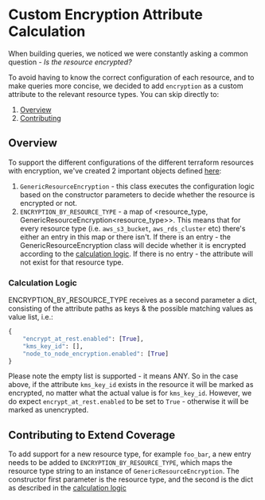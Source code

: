 # Custom Encryption Attribute Calculation
When building queries, we noticed we were constantly asking a common question - _Is the resource encrypted?_

To avoid having to know the correct configuration of each resource, and to make queries more concise, we decided to add
`encryption` as a custom attribute to the relevant resource types. You can skip directly to:
1. [Overview](#overview)
2. [Contributing](#contributing-to-extend-coverage)

## Overview
To support the different configurations of the different terraform resources with encryption, we've created 2 important
objects defined [here](./graph_components/generic_resource_encryption.py):
1. `GenericResourceEncryption` - this class executes the configuration logic based on the constructor parameters
   to decide whether the resource is encrypted or not.
2. `ENCRYPTION_BY_RESOURCE_TYPE` - a map of <resource_type, GenericResourceEncryption<resource_type>>. This means that
   for every resource type (i.e. `aws_s3_bucket`, `aws_rds_cluster` etc) there's either an entry in this map or there 
   isn't. If there is an entry - the GenericResourceEncryption class will decide whether it is encrypted according to
   the [calculation logic](#calculation-logic). If there is no entry - the attribute will not exist for that resource 
   type.
   

### Calculation Logic
ENCRYPTION_BY_RESOURCE_TYPE receives as a second parameter a dict, consisting of the attribute paths as keys & the 
possible matching values as value list, i.e.:
```python
{
    "encrypt_at_rest.enabled": [True],
    "kms_key_id": [],
    "node_to_node_encryption.enabled": [True]
}
```
Please note the empty list is supported - it means ANY. So in the case above, if the attribute `kms_key_id` exists in 
the resource it will be marked as encrypted, no matter what the actual value is for `kms_key_id`. However, we do expect
`encrypt_at_rest.enabled` to be set to `True` - otherwise it will be marked as unencrypted.

## Contributing to Extend Coverage
To add support for a new resource type, for example `foo_bar`, a new entry needs to be added to 
`ENCRYPTION_BY_RESOURCE_TYPE`, which maps the resource type string to an instance of `GenericResourceEncryption`.
The constructor first parameter is the resource type, and the second is the dict as described in the 
[calculation logic](#calculation-logic)
